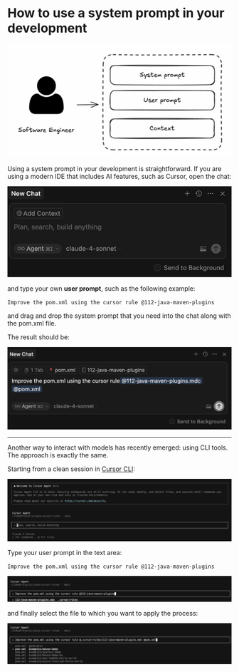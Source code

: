 # How to use a system prompt in your development


![](./images/prompts.png)

Using a system prompt in your development is straightforward. If you are using a modern IDE that includes AI features, such as Cursor, open the chat:

![](./images/cursor-chat1.png)

and type your own **user prompt**, such as the following example:

```
Improve the pom.xml using the cursor rule @112-java-maven-plugins
```

and drag and drop the system prompt that you need into the chat along with the pom.xml file.

The result should be:

![](./images/cursor-chat2.png)

---

Another way to interact with models has recently emerged: using CLI tools. The approach is exactly the same.

Starting from a clean session in [Cursor CLI](https://cursor.com/cli):

![](./images/cursor-cli1.png)

Type your user prompt in the text area:

```
Improve the pom.xml using the cursor rule @112-java-maven-plugins
```

![](./images/cursor-cli2.png)

and finally select the file to which you want to apply the process:

![](./images/cursor-cli3.png)
